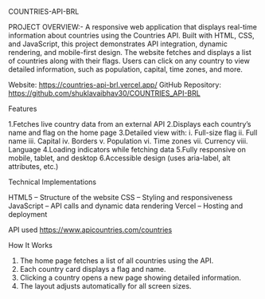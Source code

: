 COUNTRIES-API-BRL

PROJECT OVERVIEW:-
A responsive web application that displays real-time information about countries using the Countries API.
Built with HTML, CSS, and JavaScript, this project demonstrates API integration, dynamic rendering, and mobile-first design.
The website fetches and displays a list of countries along with their flags.
Users can click on any country to view detailed information, such as population, capital, time zones, and more.

Website: https://countries-api-brl.vercel.app/
GitHub Repository: https://github.com/shuklavaibhav30/COUNTRIES_API-BRL

Features

1.Fetches live country data from an external API
2.Displays each country’s name and flag on the home page
3.Detailed view with:
  i. Full-size flag
 ii. Full name
iii. Capital
iv.  Borders
  v. Population
 vi. Time zones
vii. Currency
viii. Language
4.Loading indicators while fetching data
5.Fully responsive on mobile, tablet, and desktop
6.Accessible design (uses aria-label, alt attributes, etc.)

Technical Implementations

HTML5 – Structure of the website
CSS – Styling and responsiveness
JavaScript – API calls and dynamic data rendering
Vercel – Hosting and deployment

API used
https://www.apicountries.com/countries


How It Works
1. The home page fetches a list of all countries using the API.
2. Each country card displays a flag and name.
3. Clicking a country opens a new page showing detailed information.
4. The layout adjusts automatically for all screen sizes.
